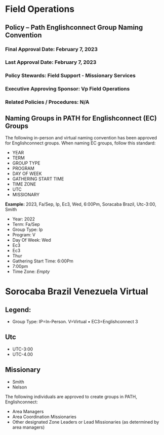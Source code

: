 # Field Operations

## Policy – Path Englishconnect Group Naming Convention

### Final Approval Date: February 7, 2023

### Last Approval Date: February 7, 2023

### Policy Stewards: Field Support - Missionary Services

### Executive Approving Sponsor: Vp Field Operations

### Related Policies / Procedures: N/A



## Naming Groups in PATH for Englishconnect (EC) Groups

The following in-person and virtual naming convention has been approved for Englishconnect groups. When naming EC groups, follow this standard:

- YEAR
- TERM
- GROUP TYPE
- PROGRAM
- DAY OF WEEK
- GATHERING START TIME
- TIME ZONE
- UTC
- MISSIONARY

**Example:** 2023, Fa/Sep, Ip, Ec3, Wed, 6:00Pm, Soracaba Brazil, Utc-3:00, Smith



- Year: 2022
- Term: Fa/Sep
- Group Type: Ip
- Program: V
- Day Of Week: Wed
- Ec3
- Ec3
- Thur
- Gathering Start Time: 6:00Pm
- 7:00pm
- Time Zone: *Empty*

# Sorocaba Brazil Venezuela Virtual

## Legend:

- Group Type: IP=In-Person. V=Virtual • EC3=Englishconnect 3

## Utc

- UTC-3:00
- UTC-4.00

## Missionary

- Smith
- Nelson

The following individuals are approved to create groups in PATH, Englishconnect:

- Area Managers
- Area Coordination Missionaries
- Other designated Zone Leaders or Lead Missionaries (as determined by area managers)


